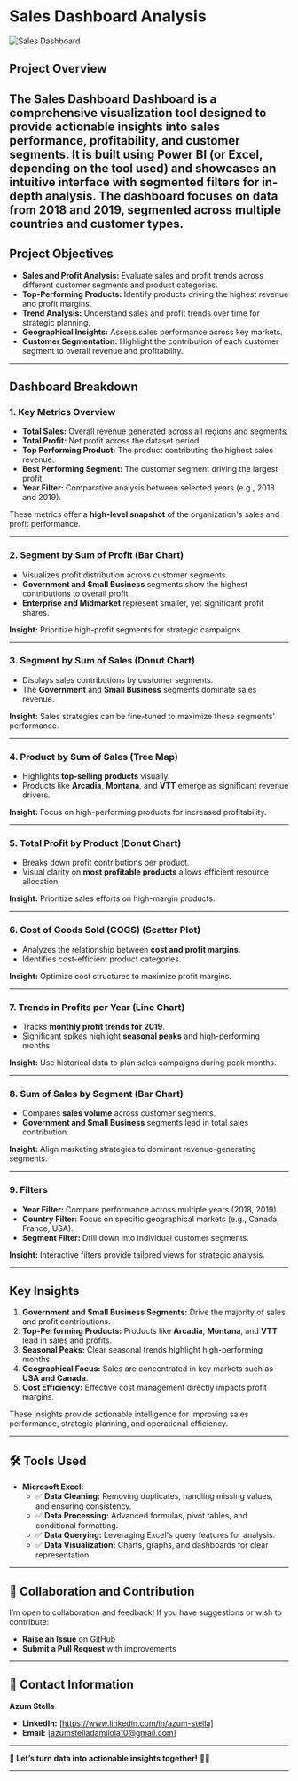 
#  **Sales Dashboard Analysis**  

![Sales Dashboard](Sales%20Dashboard.png)  

##  **Project Overview**  
The Sales Dashboard Dashboard is a comprehensive visualization tool designed to provide actionable insights into sales performance, profitability, and customer segments. It is built using Power BI (or Excel, depending on the tool used) and showcases an intuitive interface with segmented filters for in-depth analysis. The dashboard focuses on data from 2018 and 2019, segmented across multiple countries and customer types.
---

##  **Project Objectives**  
-  **Sales and Profit Analysis:** Evaluate sales and profit trends across different customer segments and product categories.  
-  **Top-Performing Products:** Identify products driving the highest revenue and profit margins.  
-  **Trend Analysis:** Understand sales and profit trends over time for strategic planning.  
-  **Geographical Insights:** Assess sales performance across key markets.  
-  **Customer Segmentation:** Highlight the contribution of each customer segment to overall revenue and profitability.  

---

##  **Dashboard Breakdown**  

###  **1. Key Metrics Overview**  
- **Total Sales:** Overall revenue generated across all regions and segments.  
- **Total Profit:** Net profit across the dataset period.  
- **Top Performing Product:** The product contributing the highest sales revenue.  
- **Best Performing Segment:** The customer segment driving the largest profit.  
- **Year Filter:** Comparative analysis between selected years (e.g., 2018 and 2019).  

These metrics offer a **high-level snapshot** of the organization's sales and profit performance.  

---

###  **2. Segment by Sum of Profit (Bar Chart)**  
- Visualizes profit distribution across customer segments.  
- **Government and Small Business** segments show the highest contributions to overall profit.  
- **Enterprise and Midmarket** represent smaller, yet significant profit shares.  

**Insight:** Prioritize high-profit segments for strategic campaigns.  

---

###  **3. Segment by Sum of Sales (Donut Chart)**  
- Displays sales contributions by customer segments.  
- The **Government** and **Small Business** segments dominate sales revenue.  

**Insight:** Sales strategies can be fine-tuned to maximize these segments' performance.  

---

###  **4. Product by Sum of Sales (Tree Map)**  
- Highlights **top-selling products** visually.  
- Products like **Arcadia**, **Montana**, and **VTT** emerge as significant revenue drivers.  

**Insight:** Focus on high-performing products for increased profitability.  

---

###  **5. Total Profit by Product (Donut Chart)**  
- Breaks down profit contributions per product.  
- Visual clarity on **most profitable products** allows efficient resource allocation.  

**Insight:** Prioritize sales efforts on high-margin products.  

---

###  **6. Cost of Goods Sold (COGS) (Scatter Plot)**  
- Analyzes the relationship between **cost and profit margins**.  
- Identifies cost-efficient product categories.  

**Insight:** Optimize cost structures to maximize profit margins.  

---

###  **7. Trends in Profits per Year (Line Chart)**  
- Tracks **monthly profit trends for 2019**.  
- Significant spikes highlight **seasonal peaks** and high-performing months.  

**Insight:** Use historical data to plan sales campaigns during peak months.  

---

###  **8. Sum of Sales by Segment (Bar Chart)**  
- Compares **sales volume** across customer segments.  
- **Government and Small Business** segments lead in total sales contribution.  

**Insight:** Align marketing strategies to dominant revenue-generating segments.  

---

###  **9. Filters**  
- **Year Filter:** Compare performance across multiple years (2018, 2019).  
- **Country Filter:** Focus on specific geographical markets (e.g., Canada, France, USA).  
- **Segment Filter:** Drill down into individual customer segments.  

**Insight:** Interactive filters provide tailored views for strategic analysis.  

---

##  **Key Insights**  
1.  **Government and Small Business Segments:** Drive the majority of sales and profit contributions.  
2.  **Top-Performing Products:** Products like **Arcadia**, **Montana**, and **VTT** lead in sales and profits.  
3.  **Seasonal Peaks:** Clear seasonal trends highlight high-performing months.  
4.  **Geographical Focus:** Sales are concentrated in key markets such as **USA and Canada**.  
5.  **Cost Efficiency:** Effective cost management directly impacts profit margins.  

These insights provide actionable intelligence for improving sales performance, strategic planning, and operational efficiency.  

---

## 🛠 **Tools Used**  
- **Microsoft Excel:**  
   - ✅ **Data Cleaning:** Removing duplicates, handling missing values, and ensuring consistency.  
   - ✅ **Data Processing:** Advanced formulas, pivot tables, and conditional formatting.  
   - ✅ **Data Querying:** Leveraging Excel's query features for analysis.  
   - ✅ **Data Visualization:** Charts, graphs, and dashboards for clear representation.  


---

## 🤝 **Collaboration and Contribution**  
I’m open to collaboration and feedback! If you have suggestions or wish to contribute:  
- **Raise an Issue** on GitHub  
- **Submit a Pull Request** with improvements  

---

## 📧 **Contact Information**  
**Azum Stella**  
- **LinkedIn:** [https://www.linkedin.com/in/azum-stella]  
- **Email:** [azumstelladamilola10@gmail.com]  

---

**🔗 Let’s turn data into actionable insights together!** 🚀✨  

---

